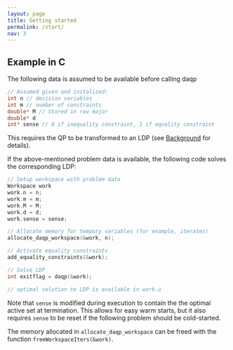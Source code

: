 ```yaml
---
layout: page
title: Getting started 
permalink: /start/
nav: 3 
---
```


## Example in C 

The following data is assumed to be available before calling daqp 
```c
// Assumed given and initalized:
int n // decision variables 
int m // number of constraints 
double* M // Stored in row major
double* d 
int* sense // 0 if inequality constraint, 1 if equality constraint 
```
This requires the QP to be transformed to an LDP (see [Background](/) for details).

If the above-mentioned problem data is available, the following code solves the corresponding LDP:

```c
// Setup workspace with problem data
Workspace work 
work.n = n;
work.m = m;
work.M = M;
work.d = d; 
work.sense = sense;

// Allocate memory for tempory variables (for example, iterates) 
allocate_daqp_workspace(&work, n);

// Activate equality constraints
add_equality_constraints(&work);

// Solve LDP
int exitflag = daqp(&work);

// optimal solution to LDP is available in work.u
```
Note that `sense` is modified during execution to contain the the optimal active set at termination. This allows for easy warm starts, but it also requires `sense` to be reset if the following problem should be cold-started. 

The memory allocated in `allocate_daqp_workspace` can be freed with the function `freeWorkspaceIters(&work)`. 
